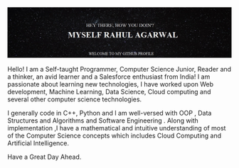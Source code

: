 <img src="./Rahul_github_image.jpg">

Hello! I am a Self-taught Programmer, Computer Science Junior, Reader and a thinker,
an avid learner and a Salesforce enthusiast from India!
I am passionate about learning new technologies, I have worked upon Web development, Machine 
Learning, Data Science, Cloud computing and several other computer science technologies.

I generally code in C++, Python and I am well-versed with OOP , Data Structures and Algorithms and Software Engineering .
Along with implementation ,I have a mathematical and intuitive understanding of most of the Computer Science concepts which includes Cloud Computing and Artificial Intelligence.

Have a Great Day Ahead.
